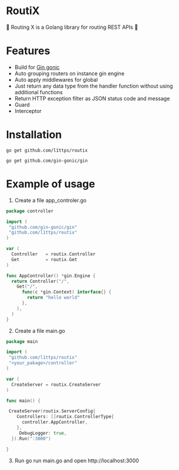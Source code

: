 # RoutiX

🚀 Routing X is a Golang library for routing REST APIs 🚀

# Features

- Build for [Gin gonic](https://github.com/gin-gonic/gin)
- Auto grouping routers on instance gin engine
- Auto apply middlewares for global
- Just return any data type from the handler function without using additional functions
- Return HTTP exception filter as JSON status code and message
- Guard
- Interceptor

# Installation

```
go get github.com/l1ttps/routix

go get github.com/gin-gonic/gin
```

# Example of usage

1. Create a file app_controler.go

```go
package controller

import (
 "github.com/gin-gonic/gin"
 "github.com/l1ttps/routix"
)

var (
  Controller   = routix.Controller
  Get          = routix.Get
)

func AppController() *gin.Engine {
  return Controller("/",
    Get("/",
      func(c *gin.Context) interface{} {
        return "hello world"
      },
    ),
  )
}
```

2. Create a file main.go

```go
package main

import (
 "github.com/l1ttps/routix"
 "<your_pakage>/controller"
)

var (
  CreateServer = routix.CreateServer
)

func main() {

 CreateServer(routix.ServerConfig{
    Controllers: []routix.ControllerType{
      controller.AppController,
    },
     DebugLogger: true,
  }).Run(":3000")

}

```

3. Run go run main.go and open http://localhost:3000
